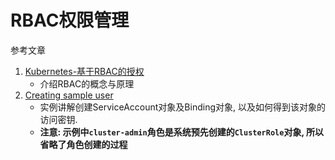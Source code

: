 # RBAC权限管理

参考文章

1. [Kubernetes-基于RBAC的授权](https://www.kubernetes.org.cn/4062.html)
    - 介绍RBAC的概念与原理
2. [Creating sample user](https://github.com/kubernetes/dashboard/wiki/Creating-sample-user)
    - 实例讲解创建ServiceAccount对象及Binding对象, 以及如何得到该对象的访问密钥.
    - **注意: 示例中`cluster-admin`角色是系统预先创建的`ClusterRole`对象, 所以省略了角色创建的过程**
